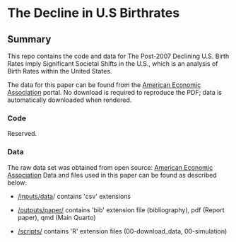 <!-- -*- mode: gfm -*- -->

# The Decline in U.S Birthrates

## Summary

This repo contains the code and data for The Post-2007 Declining U.S. Birth Rates imply Significant Societal Shifts in the U.S., which is an analysis of Birth Rates within the United States.

The data for this paper can be found from the [American Economic Association](https://www.aeaweb.org/articles?id=10.1257/jep.36.1.151&ArticleSearch%5Bwithin%5D%5Barticletitle%5D=1&ArticleSearch%5Bwithin%5D%5Barticleabstract%5D=1&ArticleSearch%5Bwithin%5D%5Bauthorlast%5D=1&ArticleSearch%5Bq%5D=birth+rates&JelClass%5Bvalue%5D=0&journal=&from=a&from=j) portal. No download is required to reproduce the PDF; data is automatically downloaded when rendered.

### Code

Reserved.

### Data

The raw data set was obtained from open source: [American Economic Association](https://www.aeaweb.org/articles?id=10.1257/jep.36.1.151&ArticleSearch%5Bwithin%5D%5Barticletitle%5D=1&ArticleSearch%5Bwithin%5D%5Barticleabstract%5D=1&ArticleSearch%5Bwithin%5D%5Bauthorlast%5D=1&ArticleSearch%5Bq%5D=birth+rates&JelClass%5Bvalue%5D=0&journal=&from=a&from=j) Data and files used in this paper can be found as described below:

-   [/inputs/data](https://github.com/UtopianYoungChung/Paper2/data/)/ contains 'csv' extensions

-   [/outputs/paper/](https://github.com/UtopianYoungChung/Paper2/outputs/paper) contains 'bib' extension file (bibliography), pdf (Report paper), qmd (Main Quarto)

-   [/scripts/](https://github.com/UtopianYoungChung/Paper2/scripts) contains 'R' extension files (00-download_data, 00-simulation)
